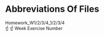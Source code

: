 # Abbreviations Of Files 
Homework_W1/2/3/4_1/2/3/4                                                                                                                         
         ☝️       ☝️
        Week   Exercise Number 
